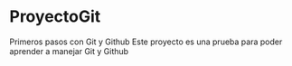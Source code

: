 # ProyectoGit
Primeros pasos con Git y Github
Este proyecto es una prueba para poder aprender a manejar Git y Github
